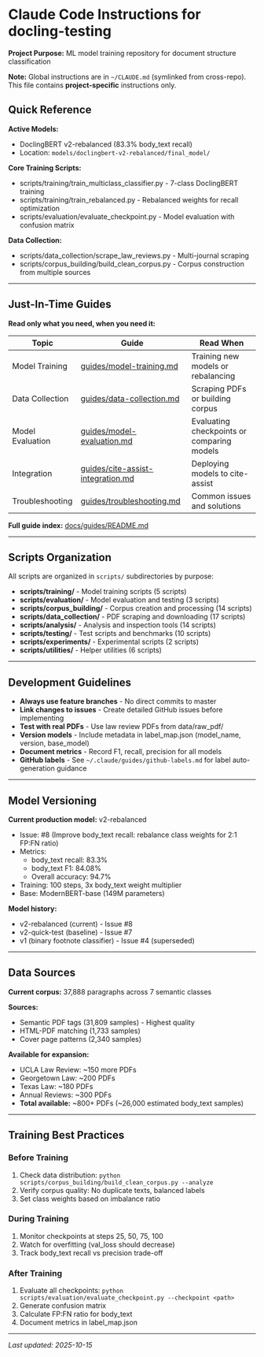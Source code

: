 # Claude Code Instructions for docling-testing

**Project Purpose:** ML model training repository for document structure classification

**Note:** Global instructions are in `~/CLAUDE.md` (symlinked from cross-repo). This file contains **project-specific** instructions only.

## Quick Reference

**Active Models:**
- DoclingBERT v2-rebalanced (83.3% body_text recall)
- Location: `models/doclingbert-v2-rebalanced/final_model/`

**Core Training Scripts:**
- scripts/training/train_multiclass_classifier.py - 7-class DoclingBERT training
- scripts/training/train_rebalanced.py - Rebalanced weights for recall optimization
- scripts/evaluation/evaluate_checkpoint.py - Model evaluation with confusion matrix

**Data Collection:**
- scripts/data_collection/scrape_law_reviews.py - Multi-journal scraping
- scripts/corpus_building/build_clean_corpus.py - Corpus construction from multiple sources

---

## Just-In-Time Guides

**Read only what you need, when you need it:**

| Topic | Guide | Read When |
|-------|-------|-----------|
| Model Training | [guides/model-training.md](docs/guides/model-training.md) | Training new models or rebalancing |
| Data Collection | [guides/data-collection.md](docs/guides/data-collection.md) | Scraping PDFs or building corpus |
| Model Evaluation | [guides/model-evaluation.md](docs/guides/model-evaluation.md) | Evaluating checkpoints or comparing models |
| Integration | [guides/cite-assist-integration.md](docs/guides/cite-assist-integration.md) | Deploying models to cite-assist |
| Troubleshooting | [guides/troubleshooting.md](docs/guides/troubleshooting.md) | Common issues and solutions |

**Full guide index:** [docs/guides/README.md](docs/guides/README.md)

---

## Scripts Organization

All scripts are organized in `scripts/` subdirectories by purpose:

- **scripts/training/** - Model training scripts (5 scripts)
- **scripts/evaluation/** - Model evaluation and testing (3 scripts)
- **scripts/corpus_building/** - Corpus creation and processing (14 scripts)
- **scripts/data_collection/** - PDF scraping and downloading (17 scripts)
- **scripts/analysis/** - Analysis and inspection tools (14 scripts)
- **scripts/testing/** - Test scripts and benchmarks (10 scripts)
- **scripts/experiments/** - Experimental scripts (2 scripts)
- **scripts/utilities/** - Helper utilities (6 scripts)

---

## Development Guidelines

- **Always use feature branches** - No direct commits to master
- **Link changes to issues** - Create detailed GitHub issues before implementing
- **Test with real PDFs** - Use law review PDFs from data/raw_pdf/
- **Version models** - Include metadata in label_map.json (model_name, version, base_model)
- **Document metrics** - Record F1, recall, precision for all models
- **GitHub labels** - See `~/.claude/guides/github-labels.md` for label auto-generation guidance

---

## Model Versioning

**Current production model:** v2-rebalanced
- Issue: #8 (Improve body_text recall: rebalance class weights for 2:1 FP:FN ratio)
- Metrics:
  - body_text recall: 83.3%
  - body_text F1: 84.08%
  - Overall accuracy: 94.7%
- Training: 100 steps, 3x body_text weight multiplier
- Base: ModernBERT-base (149M parameters)

**Model history:**
- v2-rebalanced (current) - Issue #8
- v2-quick-test (baseline) - Issue #7
- v1 (binary footnote classifier) - Issue #4 (superseded)

---

## Data Sources

**Current corpus:** 37,888 paragraphs across 7 semantic classes

**Sources:**
- Semantic PDF tags (31,809 samples) - Highest quality
- HTML-PDF matching (1,733 samples)
- Cover page patterns (2,340 samples)

**Available for expansion:**
- UCLA Law Review: ~150 more PDFs
- Georgetown Law: ~200 PDFs
- Texas Law: ~180 PDFs
- Annual Reviews: ~300 PDFs
- **Total available:** ~800+ PDFs (~26,000 estimated body_text samples)

---

## Training Best Practices

### Before Training
1. Check data distribution: `python scripts/corpus_building/build_clean_corpus.py --analyze`
2. Verify corpus quality: No duplicate texts, balanced labels
3. Set class weights based on imbalance ratio

### During Training
1. Monitor checkpoints at steps 25, 50, 75, 100
2. Watch for overfitting (val_loss should decrease)
3. Track body_text recall vs precision trade-off

### After Training
1. Evaluate all checkpoints: `python scripts/evaluation/evaluate_checkpoint.py --checkpoint <path>`
2. Generate confusion matrix
3. Calculate FP:FN ratio for body_text
4. Document metrics in label_map.json

---

*Last updated: 2025-10-15*
